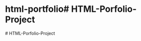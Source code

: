 # html-portfolio#   H T M L - P o r f o l i o - P r o j e c t  
 #   H T M L - P o r f o l i o - P r o j e c t  
 